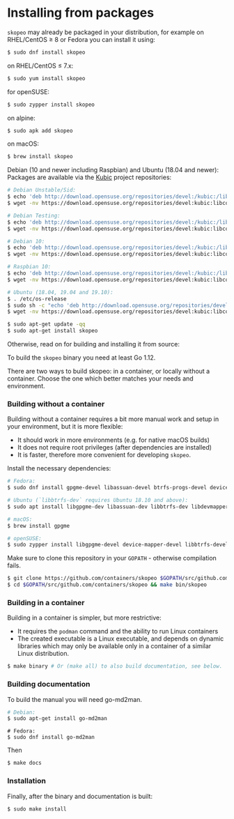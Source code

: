 # Installing from packages

`skopeo` may already be packaged in your distribution, for example on
RHEL/CentOS ≥ 8 or Fedora you can install it using:

```sh
$ sudo dnf install skopeo
```

on RHEL/CentOS ≤ 7.x:

```sh
$ sudo yum install skopeo
```

for openSUSE:

```sh
$ sudo zypper install skopeo
```

on alpine:

```sh
$ sudo apk add skopeo
```

on macOS:

```sh
$ brew install skopeo
```

Debian (10 and newer including Raspbian) and Ubuntu (18.04 and newer): Packages
are available via the [Kubic][0] project repositories:

[0]: https://build.opensuse.org/project/show/devel:kubic:libcontainers:stable

```bash
# Debian Unstable/Sid:
$ echo 'deb http://download.opensuse.org/repositories/devel:/kubic:/libcontainers:/stable/Debian_Unstable/ /' > /etc/apt/sources.list.d/devel:kubic:libcontainers:stable.list
$ wget -nv https://download.opensuse.org/repositories/devel:kubic:libcontainers:stable/Debian_Unstable/Release.key -O- | sudo apt-key add -
```

```bash
# Debian Testing:
$ echo 'deb http://download.opensuse.org/repositories/devel:/kubic:/libcontainers:/stable/Debian_Testing/ /' > /etc/apt/sources.list.d/devel:kubic:libcontainers:stable.list
$ wget -nv https://download.opensuse.org/repositories/devel:kubic:libcontainers:stable/Debian_Testing/Release.key -O- | sudo apt-key add -
```

```bash
# Debian 10:
$ echo 'deb http://download.opensuse.org/repositories/devel:/kubic:/libcontainers:/stable/Debian_10/ /' > /etc/apt/sources.list.d/devel:kubic:libcontainers:stable.list
$ wget -nv https://download.opensuse.org/repositories/devel:kubic:libcontainers:stable/Debian_10/Release.key -O- | sudo apt-key add -
```

```bash
# Raspbian 10:
$ echo 'deb http://download.opensuse.org/repositories/devel:/kubic:/libcontainers:/stable/Raspbian_10/ /' > /etc/apt/sources.list.d/devel:kubic:libcontainers:stable.list
$ wget -nv https://download.opensuse.org/repositories/devel:kubic:libcontainers:stable/Raspbian_10/Release.key -O- | sudo apt-key add -
```

```bash
# Ubuntu (18.04, 19.04 and 19.10):
$ . /etc/os-release
$ sudo sh -c "echo 'deb http://download.opensuse.org/repositories/devel:/kubic:/libcontainers:/stable/x${NAME}_${VERSION_ID}/ /' > /etc/apt/sources.list.d/devel:kubic:libcontainers:stable.list"
$ wget -nv https://download.opensuse.org/repositories/devel:kubic:libcontainers:stable/x${NAME}_${VERSION_ID}/Release.key -O- | sudo apt-key add -
```

```bash
$ sudo apt-get update -qq
$ sudo apt-get install skopeo
```

Otherwise, read on for building and installing it from source:

To build the `skopeo` binary you need at least Go 1.12.

There are two ways to build skopeo: in a container, or locally without a
container. Choose the one which better matches your needs and environment.

### Building without a container

Building without a container requires a bit more manual work and setup in your
environment, but it is more flexible:

- It should work in more environments (e.g. for native macOS builds)
- It does not require root privileges (after dependencies are installed)
- It is faster, therefore more convenient for developing `skopeo`.

Install the necessary dependencies:

```bash
# Fedora:
$ sudo dnf install gpgme-devel libassuan-devel btrfs-progs-devel device-mapper-devel
```

```bash
# Ubuntu (`libbtrfs-dev` requires Ubuntu 18.10 and above):
$ sudo apt install libgpgme-dev libassuan-dev libbtrfs-dev libdevmapper-dev
```

```bash
# macOS:
$ brew install gpgme
```

```bash
# openSUSE:
$ sudo zypper install libgpgme-devel device-mapper-devel libbtrfs-devel glib2-devel
```

Make sure to clone this repository in your `GOPATH` - otherwise compilation fails.

```bash
$ git clone https://github.com/containers/skopeo $GOPATH/src/github.com/containers/skopeo
$ cd $GOPATH/src/github.com/containers/skopeo && make bin/skopeo
```

### Building in a container

Building in a container is simpler, but more restrictive:

- It requires the `podman` command and the ability to run Linux containers
- The created executable is a Linux executable, and depends on dynamic libraries
  which may only be available only in a container of a similar Linux
  distribution.

```bash
$ make binary # Or (make all) to also build documentation, see below.
```

### Building documentation

To build the manual you will need go-md2man.

```bash
# Debian:
$ sudo apt-get install go-md2man
```

```
# Fedora:
$ sudo dnf install go-md2man
```

Then

```bash
$ make docs
```

### Installation

Finally, after the binary and documentation is built:

```bash
$ sudo make install
```
